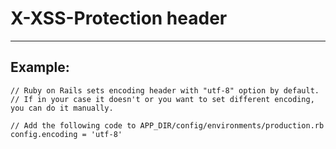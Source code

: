 # X-XSS-Protection header
-------

## Example:


    // Ruby on Rails sets encoding header with "utf-8" option by default.
    // If in your case it doesn't or you want to set different encoding, you can do it manually.

    // Add the following code to APP_DIR/config/environments/production.rb
    config.encoding = 'utf-8'
